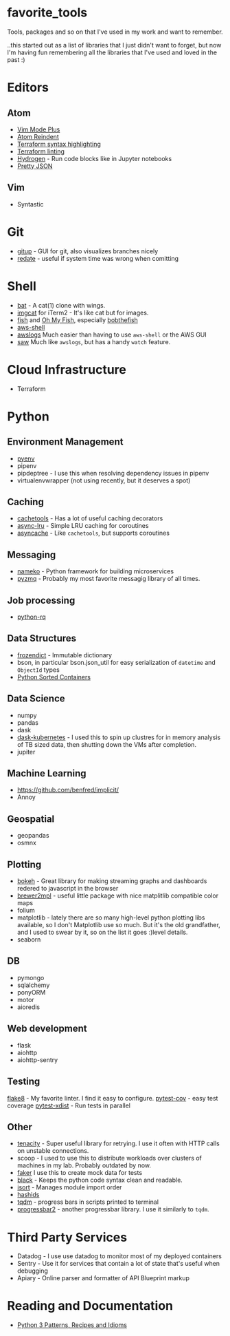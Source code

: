 # favorite_tools
Tools, packages and so on that I've used in my work and want to remember. 

..this started out as a list of libraries that I just didn't want to forget, but now I'm having fun remembering all the libraries that I've used and loved in the past :)

# Editors
## Atom
- [Vim Mode Plus](https://atom.io/packages/vim-mode-plus)
- [Atom Reindent](https://github.com/kbrose/atom-reindent)
- [Terraform syntax highlighting](https://atom.io/packages/language-terraform)
- [Terraform linting](https://atom.io/packages/linter-terraform-syntax)
- [Hydrogen](https://atom.io/packages/hydrogen) - Run code blocks like in Jupyter notebooks 
- [Pretty JSON](https://atom.io/packages/pretty-json)

## Vim
- Syntastic

# Git
- [gitup](https://gitup.co/) - GUI for git, also visualizes branches nicely
- [redate](https://github.com/PotatoLabs/git-redate) - useful if system time was wrong when comitting

# Shell
- [bat](https://github.com/sharkdp/bat) - A cat(1) clone with wings.
- [imgcat](https://github.com/eddieantonio/imgcat) for iTerm2 - It's like cat but for images.
- [fish](https://fishshell.com/) and [Oh My Fish](https://github.com/oh-my-fish), especially [bobthefish](https://github.com/oh-my-fish/theme-bobthefish)
- [aws-shell](https://github.com/awslabs/aws-shell)
- [awslogs](https://github.com/jorgebastida/awslogs) Much easier than having to use `aws-shell` or the AWS GUI
- [saw](https://github.com/TylerBrock/saw) Much like `awslogs`, but has a handy `watch` feature. 

# Cloud Infrastructure
- Terraform

# Python

## Environment Management
- [pyenv](https://github.com/pyenv/pyenv)
- pipenv
 - pipdeptree - I use this when resolving dependency issues in pipenv
 - virtualenvwrapper (not using recently, but it deserves a spot)
 
## Caching
- [cachetools](https://pypi.org/project/cachetools/) - Has a lot of useful caching decorators
- [async-lru](https://pypi.org/project/async_lru/) - Simple LRU caching for coroutines
- [asyncache](https://pypi.org/project/asyncache/) - Like `cachetools`, but supports coroutines

## Messaging
- [nameko](https://github.com/nameko/nameko) - Python framework for building microservices
- [pyzmq](https://pyzmq.readthedocs.io/en/latest/) - Probably my most favorite messagig library of all times.

## Job processing
- [python-rq](https://python-rq.org/docs/workers/)

## Data Structures
- [frozendict](https://pypi.org/project/frozendict/) - Immutable dictionary
- bson, in particular bson.json_util for easy serialization of `datetime` and `ObjectId` types
- [Python Sorted Containers](http://www.grantjenks.com/docs/sortedcontainers/)

## Data Science
- numpy
- pandas
- dask
- [dask-kubernetes](https://kubernetes.dask.org/en/latest/) - I used this to spin up clustres for in memory analysis of TB sized data, then shutting down the VMs after completion.
- jupiter

## Machine Learning
- https://github.com/benfred/implicit/
- Annoy

## Geospatial
- geopandas
- osmnx

## Plotting
- [bokeh](https://bokeh.pydata.org/en/latest/) - Great library for making streaming graphs and dashboards redered to javascript in the browser
- [brewer2mpl](https://pypi.org/project/brewer2mpl/) - useful little package with nice matplitlib compatible color maps
- folium
- matplotlib - lately there are so many high-level python plotting libs available, so I don't Matplotlib use so much. But it's the old grandfather, and I used to swear by it, so on the list it goes :)level details. 
- seaborn

## DB
- pymongo
- sqlalchemy
- ponyORM
- motor
- aioredis

## Web development
- flask
- aiohttp
- aiohttp-sentry

## Testing
[flake8](https://pypi.org/project/flake8/) - My favorite linter. I find it easy to configure. 
[pytest-cov](https://pypi.org/project/pytest-cov/) - easy test coverage
[pytest-xdist](https://pypi.org/project/pytest-xdist/) - Run tests in parallel

## Other
- [tenacity](https://pypi.org/project/tenacity/) - Super useful library for retrying. I use it often with HTTP calls on unstable connections.
- scoop - I used to use this to distribute workloads over clusters of machines in my lab. Probably outdated by now.
- [faker](https://faker.readthedocs.io/en/master/) I use this to create mock data for tests
- [black](https://black.readthedocs.io/en/stable/) - Keeps the python code syntax clean and readable.
- [isort](https://github.com/timothycrosley/isort) - Manages module import order
- [hashids](https://hashids.org/python/)
- [tqdm](https://github.com/tqdm/tqdm) - progress bars in scripts printed to terminal
- [progressbar2](https://pypi.org/project/progressbar2/) - another progressbar library. I use it similarly to `tqdm`.

# Third Party Services
- Datadog - I use use datadog to monitor most of my deployed containers
- Sentry - Use it for services that contain a lot of state that's useful when debugging
- Apiary - Online parser and formatter of API Blueprint markup

# Reading and Documentation
- [Python 3 Patterns, Recipes and Idioms](https://python-3-patterns-idioms-test.readthedocs.io/en/latest/)
